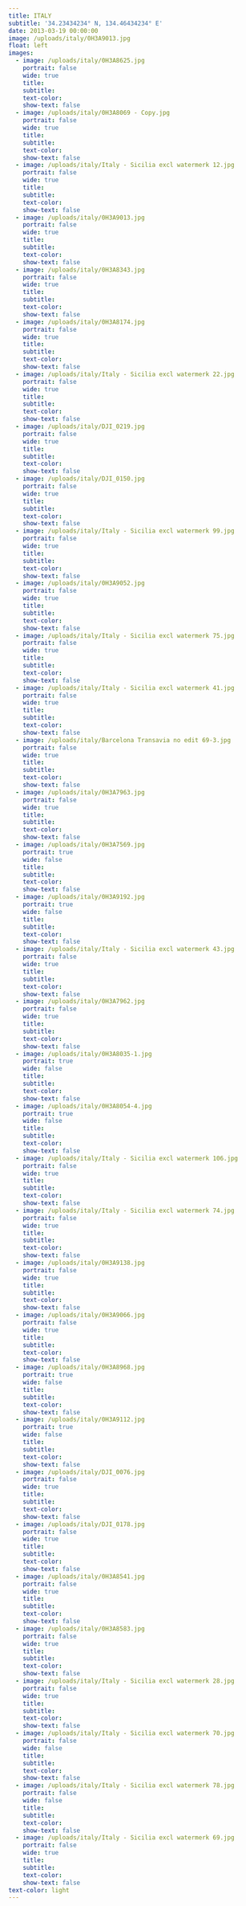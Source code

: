```yaml
---
title: ITALY
subtitle: '34.23434234° N, 134.46434234° E'
date: 2013-03-19 00:00:00
image: /uploads/italy/0H3A9013.jpg
float: left
images:
  - image: /uploads/italy/0H3A8625.jpg
    portrait: false
    wide: true
    title:
    subtitle:
    text-color:
    show-text: false
  - image: /uploads/italy/0H3A8069 - Copy.jpg
    portrait: false
    wide: true
    title:
    subtitle:
    text-color:
    show-text: false
  - image: /uploads/italy/Italy - Sicilia excl watermerk 12.jpg
    portrait: false
    wide: true
    title:
    subtitle:
    text-color:
    show-text: false
  - image: /uploads/italy/0H3A9013.jpg
    portrait: false
    wide: true
    title:
    subtitle:
    text-color:
    show-text: false
  - image: /uploads/italy/0H3A8343.jpg
    portrait: false
    wide: true
    title:
    subtitle:
    text-color:
    show-text: false
  - image: /uploads/italy/0H3A8174.jpg
    portrait: false
    wide: true
    title:
    subtitle:
    text-color:
    show-text: false
  - image: /uploads/italy/Italy - Sicilia excl watermerk 22.jpg
    portrait: false
    wide: true
    title:
    subtitle:
    text-color:
    show-text: false
  - image: /uploads/italy/DJI_0219.jpg
    portrait: false
    wide: true
    title:
    subtitle:
    text-color:
    show-text: false
  - image: /uploads/italy/DJI_0150.jpg
    portrait: false
    wide: true
    title:
    subtitle:
    text-color:
    show-text: false
  - image: /uploads/italy/Italy - Sicilia excl watermerk 99.jpg
    portrait: false
    wide: true
    title:
    subtitle:
    text-color:
    show-text: false
  - image: /uploads/italy/0H3A9052.jpg
    portrait: false
    wide: true
    title:
    subtitle:
    text-color:
    show-text: false
  - image: /uploads/italy/Italy - Sicilia excl watermerk 75.jpg
    portrait: false
    wide: true
    title:
    subtitle:
    text-color:
    show-text: false
  - image: /uploads/italy/Italy - Sicilia excl watermerk 41.jpg
    portrait: false
    wide: true
    title:
    subtitle:
    text-color:
    show-text: false
  - image: /uploads/italy/Barcelona Transavia no edit 69-3.jpg
    portrait: false
    wide: true
    title:
    subtitle:
    text-color:
    show-text: false
  - image: /uploads/italy/0H3A7963.jpg
    portrait: false
    wide: true
    title:
    subtitle:
    text-color:
    show-text: false
  - image: /uploads/italy/0H3A7569.jpg
    portrait: true
    wide: false
    title:
    subtitle:
    text-color:
    show-text: false
  - image: /uploads/italy/0H3A9192.jpg
    portrait: true
    wide: false
    title:
    subtitle:
    text-color:
    show-text: false
  - image: /uploads/italy/Italy - Sicilia excl watermerk 43.jpg
    portrait: false
    wide: true
    title:
    subtitle:
    text-color:
    show-text: false
  - image: /uploads/italy/0H3A7962.jpg
    portrait: false
    wide: true
    title:
    subtitle:
    text-color:
    show-text: false
  - image: /uploads/italy/0H3A8035-1.jpg
    portrait: true
    wide: false
    title:
    subtitle:
    text-color:
    show-text: false
  - image: /uploads/italy/0H3A8054-4.jpg
    portrait: true
    wide: false
    title:
    subtitle:
    text-color:
    show-text: false
  - image: /uploads/italy/Italy - Sicilia excl watermerk 106.jpg
    portrait: false
    wide: true
    title:
    subtitle:
    text-color:
    show-text: false
  - image: /uploads/italy/Italy - Sicilia excl watermerk 74.jpg
    portrait: false
    wide: true
    title:
    subtitle:
    text-color:
    show-text: false
  - image: /uploads/italy/0H3A9138.jpg
    portrait: false
    wide: true
    title:
    subtitle:
    text-color:
    show-text: false
  - image: /uploads/italy/0H3A9066.jpg
    portrait: false
    wide: true
    title:
    subtitle:
    text-color:
    show-text: false
  - image: /uploads/italy/0H3A8968.jpg
    portrait: true
    wide: false
    title:
    subtitle:
    text-color:
    show-text: false
  - image: /uploads/italy/0H3A9112.jpg
    portrait: true
    wide: false
    title:
    subtitle:
    text-color:
    show-text: false
  - image: /uploads/italy/DJI_0076.jpg
    portrait: false
    wide: true
    title:
    subtitle:
    text-color:
    show-text: false
  - image: /uploads/italy/DJI_0178.jpg
    portrait: false
    wide: true
    title:
    subtitle:
    text-color:
    show-text: false
  - image: /uploads/italy/0H3A8541.jpg
    portrait: false
    wide: true
    title:
    subtitle:
    text-color:
    show-text: false
  - image: /uploads/italy/0H3A8583.jpg
    portrait: false
    wide: true
    title:
    subtitle:
    text-color:
    show-text: false
  - image: /uploads/italy/Italy - Sicilia excl watermerk 28.jpg
    portrait: false
    wide: true
    title:
    subtitle:
    text-color:
    show-text: false
  - image: /uploads/italy/Italy - Sicilia excl watermerk 70.jpg
    portrait: false
    wide: false
    title:
    subtitle:
    text-color:
    show-text: false
  - image: /uploads/italy/Italy - Sicilia excl watermerk 78.jpg
    portrait: false
    wide: false
    title:
    subtitle:
    text-color:
    show-text: false
  - image: /uploads/italy/Italy - Sicilia excl watermerk 69.jpg
    portrait: false
    wide: true
    title:
    subtitle:
    text-color:
    show-text: false
text-color: light
---
```



